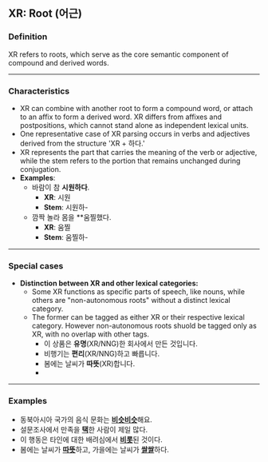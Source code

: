 ## XR: Root (어근)

### Definition
XR refers to roots, which serve as the core semantic component of compound and derived words.

---

### Characteristics
- XR can combine with another root to form a compound word, or attach to an affix to form a derived word. XR differs from affixes and postpositions, which cannot stand alone as independent lexical units.
- One representative case of XR parsing occurs in verbs and adjectives derived from the structure 'XR + 하다.' 
- XR represents the part that carries the meaning of the verb or adjective, while the stem refers to the portion that remains unchanged during conjugation.
- **Examples**:
    - 바람이 참 **시원하다**.
        - **XR**: 시원
        - **Stem**: 시원하-
    - 깜짝 놀라 몸을 **움찔했다.
        - **XR**: 움찔
        - **Stem**: 움찔하-

---

### Special cases
- **Distinction between XR and other lexical categories:**  
    - Some XR functions as specific parts of speech, like nouns, while others are "non-autonomous roots" without a distinct lexical category.
    - The former can be tagged as either XR or their respective lexical category. However non-autonomous roots shuold be tagged only as XR, with no overlap with other tags.
        -  이 상품은 **유명**(XR/NNG)한 회사에서 만든 것입니다.
        - 비행기는 **편리**(XR/NNG)하고 빠릅니다.
        - 봄에는 날씨가 **따뜻**(XR)합니다.
        - 

---

### Examples
- 동북아시아 국가의 음식 문화는 <ins>**비슷비슷**</ins>해요.
- 설문조사에서 만족을 <ins>**택**</ins>한 사람이 제일 많다.
- 이 행동은 타인에 대한 배려심에서 <ins>**비롯**</ins>된 것이다.
- 봄에는 날씨가 <ins>**따뜻**</ins>하고, 가을에는 날씨가 <ins>**쌀쌀**</ins>하다.